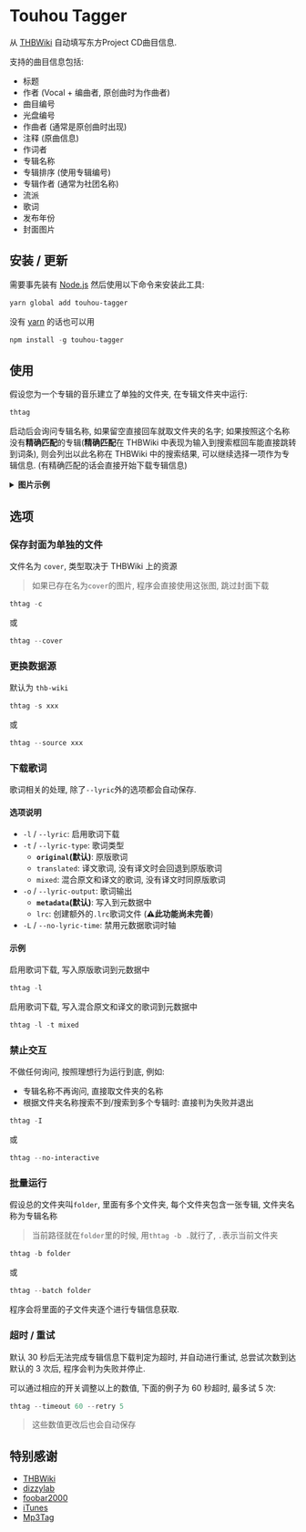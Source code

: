 # Touhou Tagger
从 [THBWiki](http://thwiki.cc/首页) 自动填写东方Project CD曲目信息.

支持的曲目信息包括:
- 标题
- 作者 (Vocal + 编曲者, 原创曲时为作曲者)
- 曲目编号
- 光盘编号
- 作曲者 (通常是原创曲时出现)
- 注释 (原曲信息)
- 作词者
- 专辑名称
- 专辑排序 (使用专辑编号)
- 专辑作者 (通常为社团名称)
- 流派
- 歌词
- 发布年份
- 封面图片

## 安装 / 更新
需要事先装有 [Node.js](https://nodejs.org/en/)
然后使用以下命令来安装此工具:
```powershell
yarn global add touhou-tagger
```
没有 [yarn](https://yarnpkg.com/getting-started/install) 的话也可以用
```powershell
npm install -g touhou-tagger
```
## 使用
假设您为一个专辑的音乐建立了单独的文件夹, 在专辑文件夹中运行:
```powershell
thtag
```
启动后会询问专辑名称, 如果留空直接回车就取文件夹的名字; 如果按照这个名称没有**精确匹配**的专辑(**精确匹配**在 THBWiki 中表现为输入到搜索框回车能直接跳转到词条), 则会列出以此名称在 THBWiki 中的搜索结果, 可以继续选择一项作为专辑信息. (有精确匹配的话会直接开始下载专辑信息)

<details><summary><strong>图片示例</strong></summary>
<div>
  <img src="./before-files.jpg" alt="example" width="800">
</div>
<div>
  <img src="./before.jpg" alt="example" width="400">
</div>
<div>
  <img src="./after-files.jpg" alt="example" width="800">
</div>
<div>
  <img src="./after.jpg" alt="example" width="400">
</div>
</details>

## 选项
### 保存封面为单独的文件
文件名为 `cover`, 类型取决于 THBWiki 上的资源
> 如果已存在名为`cover`的图片, 程序会直接使用这张图, 跳过封面下载

```powershell
thtag -c
```
或
```powershell
thtag --cover
```
### 更换数据源
默认为 `thb-wiki`

```powershell
thtag -s xxx
```
或
```powershell
thtag --source xxx
```
### 下载歌词
歌词相关的处理, 除了`--lyric`外的选项都会自动保存.

#### 选项说明
- `-l` / `--lyric`: 启用歌词下载
- `-t` / `--lyric-type`: 歌词类型
  - **`original`(默认)**: 原版歌词
  - `translated`: 译文歌词, 没有译文时会回退到原版歌词
  - `mixed`: 混合原文和译文的歌词, 没有译文时同原版歌词
- `-o` / `--lyric-output`: 歌词输出
  - **`metadata`(默认)**: 写入到元数据中
  - `lrc`: 创建额外的`.lrc`歌词文件 (**⚠此功能尚未完善**)
- `-L` / `--no-lyric-time`: 禁用元数据歌词时轴

#### 示例
启用歌词下载, 写入原版歌词到元数据中
```powershell
thtag -l
```
启用歌词下载, 写入混合原文和译文的歌词到元数据中
```powershell
thtag -l -t mixed
```

### 禁止交互
不做任何询问, 按照理想行为运行到底, 例如:
- 专辑名称不再询问, 直接取文件夹的名称
- 根据文件夹名称搜索不到/搜索到多个专辑时: 直接判为失败并退出
```powershell
thtag -I
```
或
```powershell
thtag --no-interactive
```

### 批量运行
假设总的文件夹叫`folder`, 里面有多个文件夹, 每个文件夹包含一张专辑, 文件夹名称为专辑名称
> 当前路径就在`folder`里的时候, 用`thtag -b .`就行了, `.`表示当前文件夹

```powershell
thtag -b folder
```
或
```powershell
thtag --batch folder
```
程序会将里面的子文件夹逐个进行专辑信息获取.

### 超时 / 重试
默认 30 秒后无法完成专辑信息下载判定为超时, 并自动进行重试, 总尝试次数到达默认的 3 次后, 程序会判为失败并停止.

可以通过相应的开关调整以上的数值, 下面的例子为 60 秒超时, 最多试 5 次:
```powershell
thtag --timeout 60 --retry 5
```

> 这些数值更改后也会自动保存

## 特别感谢
- [THBWiki](http://thwiki.cc/首页)
- [dizzylab](https://www.dizzylab.net/)
- [foobar2000](https://www.foobar2000.org/)
- [iTunes](https://www.apple.com/itunes/)
- [Mp3Tag](https://www.mp3tag.de/en/)
